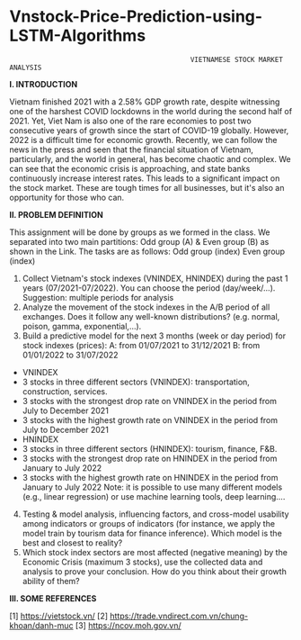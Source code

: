 # Vnstock-Price-Prediction-using-LSTM-Algorithms
                                                 VIETNAMESE STOCK MARKET ANALYSIS
**I. INTRODUCTION**

Vietnam finished 2021 with a 2.58% GDP growth rate, despite witnessing one of the harshest COVID lockdowns in the world
during the second half of 2021. Yet, Viet Nam is also one of the rare economies to post two consecutive years of growth since
the start of COVID-19 globally. However, 2022 is a difficult time for economic growth. Recently, we can follow the news in the
press and seen that the financial situation of Vietnam, particularly, and the world in general, has become chaotic and complex.
We can see that the economic crisis is approaching, and state banks continuously increase interest rates. This leads to a significant
impact on the stock market. These are tough times for all businesses, but it's also an opportunity for those who can. 

**II. PROBLEM DEFINITION**

This assignment will be done by groups as we formed in the class. We separated into two main partitions: Odd group (A) & Even 
group (B) as shown in the Link. The tasks are as follows:
Odd group (index) Even group (index)
1. Collect Vietnam's stock indexes (VNINDEX, HNINDEX) during the past 1 years (07/2021-07/2022). You can choose the
period (day/week/…).
Suggestion: multiple periods for analysis
2. Analyze the movement of the stock indexes in the A/B period of all exchanges. Does it follow any well-known distributions?
(e.g. normal, poison, gamma, exponential,…).
3. Build a predictive model for the next 3 months (week or day period) for stock indexes (prices):
A: from 01/07/2021 to 31/12/2021 B: from 01/01/2022 to 31/07/2022
- VNINDEX
- 3 stocks in three different sectors (VNINDEX):
transportation, construction, services.
- 3 stocks with the strongest drop rate on VNINDEX in
the period from July to December 2021
- 3 stocks with the highest growth rate on VNINDEX
in the period from July to December 2021
- HNINDEX
- 3 stocks in three different sectors (HNINDEX): tourism,
finance, F&B.
- 3 stocks with the strongest drop rate on HNINDEX in the
period from January to July 2022
- 3 stocks with the highest growth rate on HNINDEX in the
period from January to July 2022
Note: it is possible to use many different models (e.g., linear regression) or use machine learning tools, deep learning….
4. Testing & model analysis, influencing factors, and cross-model usability among indicators or groups of indicators (for
instance, we apply the model train by tourism data for finance inference). Which model is the best and closest to reality?
5. Which stock index sectors are most affected (negative meaning) by the Economic Crisis (maximum 3 stocks), use the
collected data and analysis to prove your conclusion. How do you think about their growth ability of them?

**III. SOME REFERENCES**

[1] https://vietstock.vn/
[2] https://trade.vndirect.com.vn/chung-khoan/danh-muc
[3] https://ncov.moh.gov.vn/


